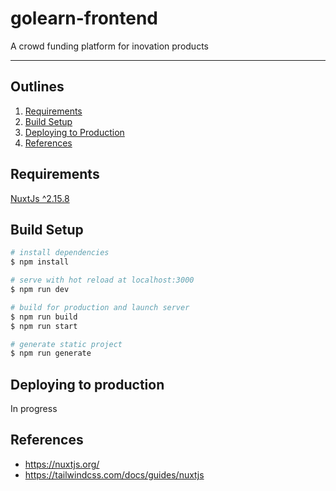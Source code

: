 # golearn-frontend
A crowd funding platform for inovation products
<!-- blank line -->
----
<!-- blank line -->

## Outlines
1. [Requirements](#requirements)
2. [Build Setup](#build-setup)
3. [Deploying to Production](#deploying-to-production)
4. [References](#references)

## Requirements
[NuxtJs ^2.15.8](https://nuxtjs.org/docs/get-started/installation)

## Build Setup
```bash
# install dependencies
$ npm install

# serve with hot reload at localhost:3000
$ npm run dev

# build for production and launch server
$ npm run build
$ npm run start

# generate static project
$ npm run generate
```

## Deploying to production
In progress

## References
- https://nuxtjs.org/
- https://tailwindcss.com/docs/guides/nuxtjs
